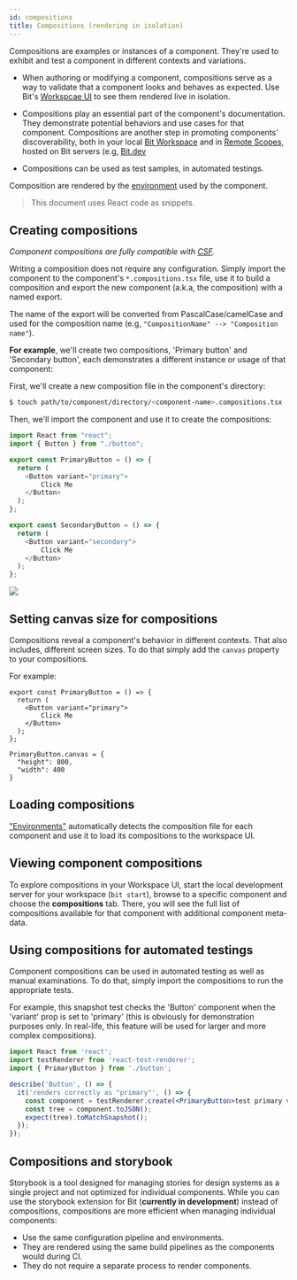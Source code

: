 ```yaml
---
id: compositions
title: Compositions (rendering in isolation)
---
```


Compositions are examples or instances of a component. They're used to exhibit and test a component in different contexts and variations.

* When authoring or modifying a component, compositions serve as a way to validate that a component looks and behaves as expected. Use Bit's [Workspcae UI](/docs/workspace/workspace-ui) to see them rendered live in isolation.

* Compositions play an essential part of the component's documentation. They demonstrate potential behaviors and use cases for that component. Compositions are another step in promoting components' discoverability, both in your local [Bit Workspace](/docs/workspace/overview) and in [Remote Scopes](docs/scope/overview), hosted on Bit servers (e.g, [Bit.dev](https://bit.dev)

* Compositions can be used as test samples, in automated testings.

Composition are rendered by the [environment](/docs/environments/overview) used by the component.

> This document uses React code as snippets.

## Creating compositions

_Component compositions are fully compatible with [CSF](https://storybook.js.org/docs/formats/component-story-format/)._

Writing a composition does not require any configuration. Simply import the component to the component's `*.compositions.tsx` file, use it to build a composition and export the new component (a.k.a, the composition) with a named export.

The name of the export will be converted from PascalCase/camelCase and used for the composition name (e.g, `"CompositionName" --> "Composition name"`).

__For example__, we'll create two compositions, 'Primary button' and 'Secondary button', each demonstrates a different instance or usage of that component:

First, we'll create a new composition file in the component's directory:

```sh
$ touch path/to/component/directory/<component-name>.compositions.tsx
```

Then, we'll import the component and  use it to create the compositions:

```javascript
import React from "react";
import { Button } from "./button";

export const PrimaryButton = () => {
  return (
    <Button variant="primary">
        Click Me
    </Button>
  );
};

export const SecondaryButton = () => {
  return (
    <Button variant="secondary">
        Click Me
    </Button>
  );
};
```

![](https://res.cloudinary.com/blog-assets/image/upload/v1595938174/Screen_Shot_2020-07-28_at_15.09.05_sningi.png)

## Setting canvas size for compositions

Compositions reveal a component's behavior in different contexts. That also includes, different screen sizes. To do that simply add the `canvas` property to your compositions.

For example:

```tsx
export const PrimaryButton = () => {
  return (
    <Button variant="primary">
        Click Me
    </Button>
  );
};

PrimaryButton.canvas = {
  "height": 800,
  "width": 400
}
```

## Loading compositions

["Environments"](main-concepts/04-environment.md) automatically detects the composition file for each component and use it to load its compositions to the workspace UI.

## Viewing component compositions

To explore compositions in your Workspace UI, start the local development server for your workspace (`bit start`), browse to a specific component and choose the **compositions** tab. There, you will see the full list of compositions available for that component with additional component meta-data.

## Using compositions for automated testings

Component compositions can be used in automated testing as well as manual examinations. To do that, simply import the compositions to run the appropriate tests. 

For example, this snapshot test checks the 'Button' component when the 'variant' prop is set to 'primary' (this is obviously for demonstration purposes only. In real-life, this feature will be used for larger and more complex compositions).

```jsx
import React from 'react';
import testRenderer from 'react-test-renderer';
import { PrimaryButton } from './button';

describe('Button', () => {
  it('renders correctly as "primary"', () => {
    const component = testRenderer.create(<PrimaryButton>test primary variant</PrimaryButton>);
    const tree = component.toJSON();
    expect(tree).toMatchSnapshot();
  });
});
```

## Compositions and storybook

Storybook is a tool designed for managing stories for design systems as a single project and not optimized for individual components. While you can use the storybook extension for Bit (**currently in development**) instead of compositions, compositions are more efficient when managing individual components:

* Use the same configuration pipeline and environments.
* They are rendered using the same build pipelines as the components would during CI.
* They do not require a separate process to render components.